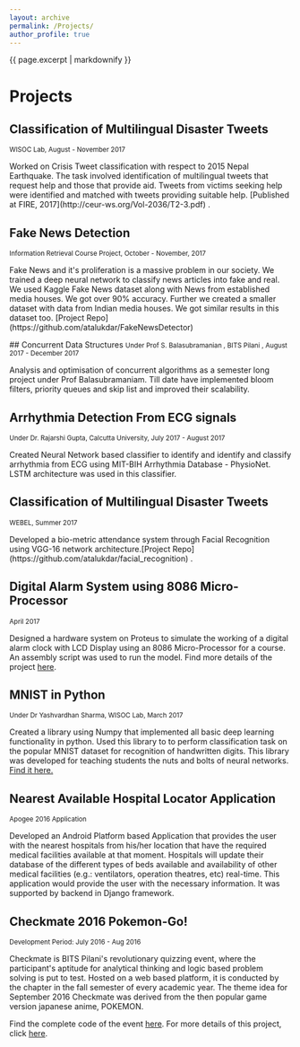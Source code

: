 ```yaml
---
layout: archive
permalink: /Projects/
author_profile: true
---
```


{{ page.excerpt | markdownify }}

# Projects
## Classification of Multilingual Disaster Tweets
<small>WISOC Lab,  August - November 2017</small>
<p>Worked on Crisis Tweet classification with respect to 2015 Nepal Earthquake.
The task involved identification of multilingual tweets that request help and those
that provide aid. Tweets from victims seeking help were identified and matched
with tweets providing suitable help. [Published at FIRE, 2017](http://ceur-ws.org/Vol-2036/T2-3.pdf) .</p>

## Fake News Detection
<small> Information Retrieval Course Project, October - November, 2017 </small>
<p>Fake News and it's proliferation is a massive problem in our society. We trained a deep neural network to classify news articles into fake and real. We used Kaggle Fake News dataset along with News from established media houses. We got over 90% accuracy. 
Further we created a smaller dataset with data from Indian media houses. We got similar results in this dataset too. [Project Repo](https://github.com/atalukdar/FakeNewsDetector)</p>
## Concurrent Data Structures
<small> Under Prof S. Balasubramanian , BITS Pilani , August 2017 - December 2017
</small>
<p>
Analysis and optimisation of concurrent algorithms as a semester long project under Prof Balasubramaniam. Till date have implemented bloom filters, priority queues and skip list and improved their scalability.
</p>

## Arrhythmia Detection From ECG signals 
<small> Under Dr. Rajarshi Gupta, Calcutta University, July 2017 - August 2017
</small>

<p>Created Neural Network based classifier to identify and identify and classify arrhythmia from ECG using MIT-BIH Arrhythmia Database - PhysioNet. LSTM architecture was used in this classifier.
</p>

## Classification of Multilingual Disaster Tweets
<small>WEBEL, Summer 2017</small>
<p>Developed  a bio-metric attendance system through Facial Recognition using
VGG-16 network architecture.[Project Repo](https://github.com/atalukdar/facial_recognition) .</p>

## Digital Alarm System using 8086 Micro-Processor
<small>April 2017</small>

<p>Designed a hardware system on Proteus to simulate the working of a digital alarm clock with LCD Display using an 8086 Micro-Processor for a course. An assembly script was used to run the model. Find more details of the project <a href="https://github.com/atalukdar/MUPI_digital_clock">here</a>.</p>

## MNIST in Python
<small>Under Dr Yashvardhan Sharma, WISOC Lab,  March 2017</small>

<p>Created a library using Numpy that implemented all basic deep learning functionality in python. Used this library to to perform classification task on the popular MNIST dataset for recognition of handwritten digits. This library was developed for teaching students the nuts and bolts of neural networks.
<a href ="https://github.com/atalukdar/MNISTinPython">Find it here.</a></p>

## Nearest Available Hospital Locator Application 
<small>Apogee 2016 Application
</small>
<p>
Developed an Android Platform based Application that provides the user with the nearest hospitals from his/her location that have the required medical facilities available at that moment. Hospitals will update their database of the different types of beds available and availability of other medical facilities (e.g.: ventilators, operation theatres, etc) real-time. This application would provide the user with the necessary information. It was supported by backend in Django framework.
</p>


## Checkmate 2016 Pokemon-Go!
<small>Development Period: July 2016 - Aug 2016 </small><br>

<p>Checkmate is BITS Pilani's revolutionary quizzing event, where the participant's aptitude for analytical thinking and logic based problem solving is put to test. Hosted on a web based platform, it is conducted by the chapter in the fall semester of every academic year. The theme idea for September 2016 Checkmate was derived from the then popular game version japanese anime, POKEMON.</p>

<p>Find the complete code of the event <a href="https://github.com/jbnerd/Pokemon-Checkmate-2016">here</a>. For more details of this project, click <a href="/projects/Checkmate_2016_pokemon_go/">here</a>.</p>


